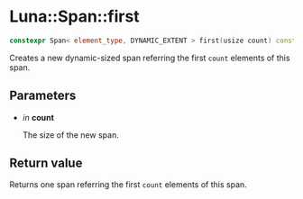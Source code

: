 # Luna::Span::first

```c++
constexpr Span< element_type, DYNAMIC_EXTENT > first(usize count) const
```

Creates a new dynamic-sized span referring the first `count` elements of this span. 



## Parameters
* *in* **count**

    The size of the new span. 

## Return value
Returns one span referring the first `count` elements of this span. 


